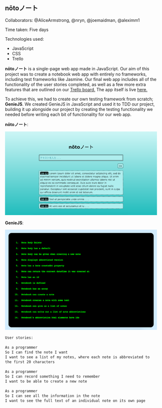 ## nōtoノート

Collaborators: @AliceArmstrong, @nryn, @joemaidman, @aleximm1

Time taken: Five days

Technologies used:
* JavaScript
* CSS
* Trello

**nōtoノート** is a single-page web app made in JavaScript. Our aim of this project was to create a notebook web app with entirely no frameworks, including test frameworks like Jasmine. Our final web app includes all of the functionality of the user stories completed, as well as a few more extra features that are outlined on our [Trello board.](https://trello.com/b/plWhugBk/notes-app) The app itself is live [here.](http://noto-notebook.herokuapp.com/)

To achieve this, we had to create our own testing framework from scratch; **GenieJS**. We created GenieJS in JavaScript and used it to TDD our project, building it up alongside our project by creating the testing functionality we needed before writing each bit of functionality for our web app.

**nōtoノート**:

![Screenshot](/screenshot.png)

**GenieJS**:

![GenieJS](/geniejs.png)


```
User stories:

As a programmer
So I can find the note I want
I want to see a list of my notes, where each note is abbreviated to the first 20 characters

As a programmer
So I can record something I need to remember
I want to be able to create a new note

As a programmer
So I can see all the information in the note
I want to see the full text of an individual note on its own page
```
